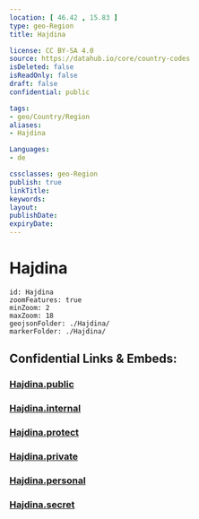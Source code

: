 ```yaml
---
location: [ 46.42 , 15.83 ] 
type: geo-Region
title: Hajdina

license: CC BY-SA 4.0
source: https://datahub.io/core/country-codes
isDeleted: false
isReadOnly: false
draft: false
confidential: public

tags:
- geo/Country/Region
aliases:
- Hajdina

Languages:
- de

cssclasses: geo-Region
publish: true
linkTitle: 
keywords: 
layout: 
publishDate: 
expiryDate: 
---
```


# Hajdina

```leaflet
id: Hajdina
zoomFeatures: true 
minZoom: 2 
maxZoom: 18
geojsonFolder: ./Hajdina/
markerFolder: ./Hajdina/
```


## Confidential Links & Embeds: 

### [Hajdina.public](/_public/\Earth\Continent\Europe\Europe~Central\Slovenia\Regions~Slovenia\Podravska\counties~PodravskaHajdina.public.md) 

### [Hajdina.internal](/_internal/\Earth\Continent\Europe\Europe~Central\Slovenia\Regions~Slovenia\Podravska\counties~PodravskaHajdina.internal.md) 

### [Hajdina.protect](/_protect/\Earth\Continent\Europe\Europe~Central\Slovenia\Regions~Slovenia\Podravska\counties~PodravskaHajdina.protect.md) 

### [Hajdina.private](/_private/\Earth\Continent\Europe\Europe~Central\Slovenia\Regions~Slovenia\Podravska\counties~PodravskaHajdina.private.md) 

### [Hajdina.personal](/_personal/\Earth\Continent\Europe\Europe~Central\Slovenia\Regions~Slovenia\Podravska\counties~PodravskaHajdina.personal.md) 

### [Hajdina.secret](/_secret/\Earth\Continent\Europe\Europe~Central\Slovenia\Regions~Slovenia\Podravska\counties~PodravskaHajdina.secret.md)

